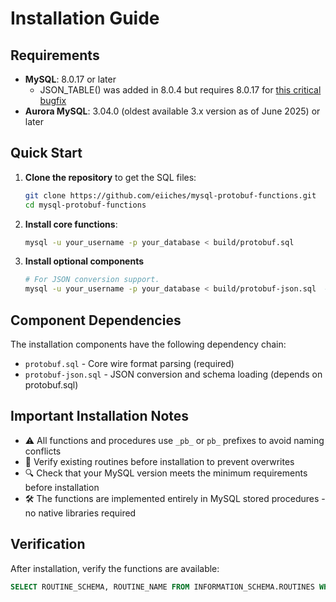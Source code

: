 # Installation Guide

## Requirements

- **MySQL**: 8.0.17 or later
  - JSON_TABLE() was added in 8.0.4 but requires 8.0.17 for [this critical bugfix](https://bugs.mysql.com/bug.php?id=92976)
- **Aurora MySQL**: 3.04.0 (oldest available 3.x version as of June 2025) or later

## Quick Start

1. **Clone the repository** to get the SQL files:
   ```bash
   git clone https://github.com/eiiches/mysql-protobuf-functions.git
   cd mysql-protobuf-functions
   ```

2. **Install core functions**:
   ```bash
   mysql -u your_username -p your_database < build/protobuf.sql
   ```

3. **Install optional components**
   ```bash
   # For JSON conversion support.
   mysql -u your_username -p your_database < build/protobuf-json.sql  # depends on protobuf.sql (includes schema loading)
   ```

## Component Dependencies

The installation components have the following dependency chain:

- `protobuf.sql` - Core wire format parsing (required)
- `protobuf-json.sql` - JSON conversion and schema loading (depends on protobuf.sql)

## Important Installation Notes

- ⚠️ All functions and procedures use `_pb_` or `pb_` prefixes to avoid naming conflicts
- 📝 Verify existing routines before installation to prevent overwrites
- 🔍 Check that your MySQL version meets the minimum requirements before installation
- 🛠️ The functions are implemented entirely in MySQL stored procedures - no native libraries required

## Verification

After installation, verify the functions are available:

```sql
SELECT ROUTINE_SCHEMA, ROUTINE_NAME FROM INFORMATION_SCHEMA.ROUTINES WHERE ROUTINE_NAME LIKE 'pb_%';
```
